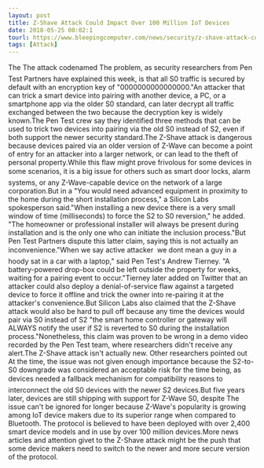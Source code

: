 ```yaml
---
layout: post
title: Z-Shave Attack Could Impact Over 100 Million IoT Devices
date: 2018-05-25 00:02:1
tourl: https://www.bleepingcomputer.com/news/security/z-shave-attack-could-impact-over-100-million-iot-devices/
tags: [Attack]
---
```

The The attack codenamed The problem, as security researchers from Pen Test Partners have explained this week, is that all S0 traffic is secured by default with an encryption key of "0000000000000000."An attacker that can trick a smart device into pairing with another device, a PC, or a smartphone app via the older S0 standard, can later decrypt all traffic exchanged between the two because the decryption key is widely known.The Pen Test crew say they identified three methods that can be used to trick two devices into pairing via the old S0 instead of S2, even if both support the newer security standard.The Z-Shave attack is dangerous because devices paired via an older version of Z-Wave can become a point of entry for an attacker into a larger network, or can lead to the theft of personal property.While this flaw might prove frivolous for some devices in some scenarios, it is a big issue for others such as smart door locks, alarm systems, or any Z-Wave-capable device on the network of a large corporation.But in a "You would need advanced equipment in proximity to the home during the short installation process," a Silicon Labs spokesperson said."When installing a new device there is a very small window of time (milliseconds) to force the S2 to S0 reversion," he added. "The homeowner or professional installer will always be present during installation and is the only one who can initiate the inclusion process."But Pen Test Partners dispute this latter claim, saying this is not actually an inconvenience."When we say active attacker  we dont mean a guy in a hoody sat in a car with a laptop," said Pen Test's Andrew Tierney. "A battery-powered drop-box could be left outside the property for weeks, waiting for a pairing event to occur."Tierney later added on Twitter that an attacker could also deploy a denial-of-service flaw against a targeted device to force it offline and trick the owner into re-pairing it at the attacker's convenience.But Silicon Labs also claimed that the Z-Shave attack would also be hard to pull off because any time the devices would pair via S0 instead of S2 "the smart home controller or gateway will ALWAYS notify the user if S2 is reverted to S0 during the installation process."Nonetheless, this claim was proven to be wrong in a demo video recorded by the Pen Test team, where researchers didn't receive any alert.The Z-Shave attack isn't actually new. Other researchers pointed out At the time, the issue was not given enough importance because the S2-to-S0 downgrade was considered an acceptable risk for the time being, as devices needed a fallback mechanism for compatibility reasons to interconnect the old S0 devices with the newer S2 devices.But five years later, devices are still shipping with support for Z-Wave S0, despite The issue can't be ignored for longer because Z-Wave's popularity is growing among IoT device makers due to its superior range when compared to Bluetooth. The protocol is believed to have been deployed with over 2,400 smart device models and in use by over 100 million devices.More news articles and attention givet to the Z-Shave attack might be the push that some device makers need to switch to the newer and more secure version of the protocol.